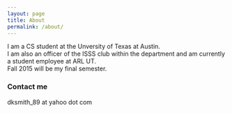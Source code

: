 ```yaml
---
layout: page
title: About
permalink: /about/
---
```


I am a CS student at the Unversity of Texas at Austin. <br> 
I am also an officer of the ISSS club within the department and am currently a student employee at ARL UT.<br>
Fall 2015 will be my final semester.<br>

### Contact me

dksmith_89 at yahoo dot com
